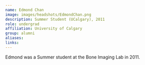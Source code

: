 ```yaml
---
name: Edmond Chan
image: images/headshots/EdmondChan.png
description: Summer Student (UCalgary), 2011
role: undergrad
affiliation: University of Calgary
group: alumni
aliases: 
links:
---
```


Edmond was a Summer student at the Bone Imaging Lab in 2011.
